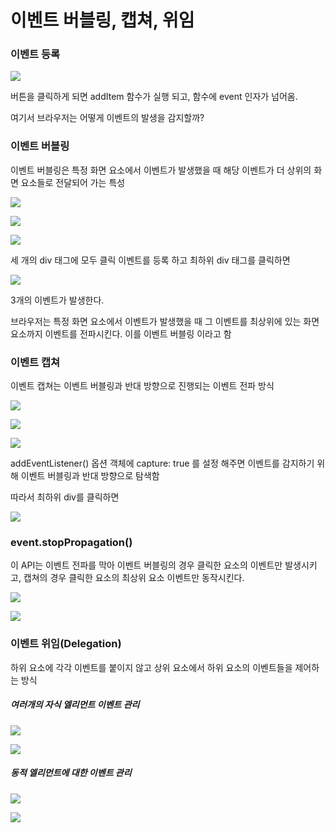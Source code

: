 # 이벤트 버블링, 캡쳐, 위임

### 이벤트 등록

![](이벤트버블링_assets/2023-02-07-21-24-31-image.png)

버튼을 클릭하게 되면 addItem 함수가 실행 되고, 함수에 event 인자가 넘어옴.

여기서 브라우저는 어떻게 이벤트의 발생을 감지할까?

### 이벤트 버블링

이벤트 버블링은 특정 화면 요소에서 이벤트가 발생했을 때 해당 이벤트가 더 상위의 화면 요소들로 전달되어 가는 특성

![](이벤트버블링_assets/2023-02-07-21-34-59-image.png)

![](이벤트버블링_assets/2023-02-07-21-35-26-image.png)

![](이벤트버블링_assets/2023-02-07-21-35-33-image.png)

세 개의 div 태그에 모두 클릭 이벤트를 등록 하고 최하위 div 태그를 클릭하면

![](이벤트버블링_assets/2023-02-07-21-36-29-image.png)

3개의 이벤트가 발생한다.

브라우저는 특정 화면 요소에서 이벤트가 발생했을 때 그 이벤트를 최상위에 있는 화면 요소까지 이벤트를 전파시킨다. 이를 이벤트 버블링 이라고 함

### 이벤트 캡쳐

이벤트 캡쳐는 이벤트 버블링과 반대 방향으로 진행되는 이벤트 전파 방식

![](이벤트버블링_assets/2023-02-07-21-38-21-image.png)

![](이벤트버블링_assets/2023-02-07-21-38-40-image.png)

![](이벤트버블링_assets/2023-02-07-21-38-47-image.png)

addEventListener() 옵션 객체에 capture: true 를 설정 해주면 이벤트를 감지하기 위해 이벤트 버블링과 반대 방향으로 탐색함

따라서 최하위 div를 클릭하면

![](이벤트버블링_assets/2023-02-07-21-40-00-image.png)

### event.stopPropagation()

이 API는 이벤트 전파를 막아 이벤트 버블링의 경우 클릭한 요소의 이벤트만 발생시키고, 캡쳐의 경우 클릭한 요소의 최상위 요소 이벤트만 동작시킨다.

![](이벤트버블링_assets/2023-02-07-21-41-44-image.png)

![](이벤트버블링_assets/2023-02-07-21-41-49-image.png)

### 이벤트 위임(Delegation)

하위 요소에 각각 이벤트를 붙이지 않고 상위 요소에서 하위 요소의 이벤트들을 제어하는 방식

##### 여러개의 자식 엘리먼트 이벤트 관리

![](이벤트버블링_assets/2023-02-07-21-47-19-image.png)

![](이벤트버블링_assets/2023-02-07-21-56-41-image.png)

##### 동적 엘리먼트에 대한 이벤트 관리

![](이벤트버블링_assets/2023-02-07-21-57-02-image.png)

![](이벤트버블링_assets/2023-02-07-21-57-33-image.png)
